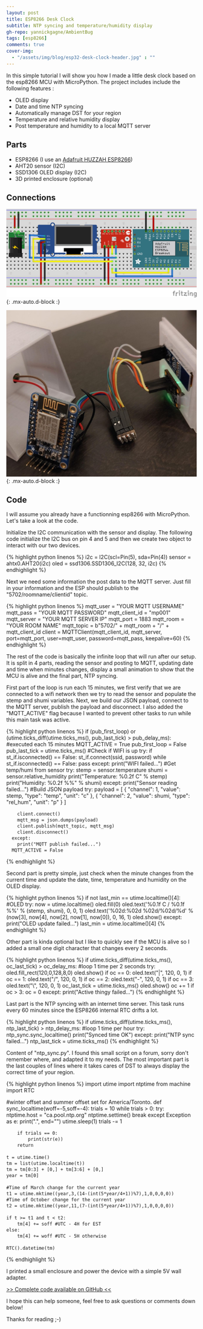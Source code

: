 ```yaml
---
layout: post
title: ESP8266 Desk Clock
subtitle: NTP syncing and temperature/humidity display
gh-repo: yannickgagne/AmbientBug
tags: [esp8266]
comments: true
cover-img:
  - "/assets/img/blog/esp32-desk-clock-header.jpg" : ""
---
```


In this simple tutorial I will show you how I made a little desk clock based on the esp8266 MCU with MicroPython. The project includes include the following features :
- OLED display
- Date and time NTP syncing
- Automatically manage DST for your region
- Temperature and relative humidity display
- Post temperature and humidity to a local MQTT server

## **Parts**
- ESP8266 (I use an [Adafruit HUZZAH ESP8266](https://www.adafruit.com/product/2471))
- AHT20 sensor (I2C)
- SSD1306 OLED display (I2C)
- 3D printed enclosure (optional)

## **Connections**

![Fritzing](/assets/img/blog/esp32-desk-clock-fritzing.png){: .mx-auto.d-block :}

![Real thing](/assets/img/blog/esp32-desk-clock-connections-thumb.jpg){: .mx-auto.d-block :}

## **Code**

I will assume you already have a functionning esp8266 with MicroPython. Let's take a look at the code.

Initialize the I2C communication with the sensor and display. The following code initialize the I2C bus on pin 4 and 5 and then we create two object to interact with our two devices.

{% highlight python linenos %}
i2c = I2C(scl=Pin(5), sda=Pin(4))
sensor = ahtx0.AHT20(i2c)
oled = ssd1306.SSD1306_I2C(128, 32, i2c)
{% endhighlight %}

Next we need some information the post data to the MQTT server. Just fill in your information and the ESP should publish to the "5702/roomname/clientid" topic.

{% highlight python linenos %}
mqtt_user = "YOUR MQTT USERNAME"
mqtt_pass = "YOUR MQTT PASSWORD"
mqtt_client_id = "mp001"
mqtt_server = "YOUR MQTT SERVER IP"
mqtt_port = 1883
mqtt_room = "YOUR ROOM NAME"
mqtt_topic = b"5702/" + mqtt_room + "/" + mqtt_client_id
client = MQTTClient(mqtt_client_id, mqtt_server, port=mqtt_port, user=mqtt_user, password=mqtt_pass, keepalive=60)
{% endhighlight %}

The rest of the code is basically the infinite loop that will run after our setup. It is split in 4 parts, reading the sensor and posting to MQTT, updating date and time when minutes changes, display a small animation to show that the MCU is alive and the final part, NTP syncing.

First part of the loop is run each 15 minutes, we first verify that we are connected to a wifi network then we try to read the sensor and populate the stemp and shumi variables. Next, we build our JSON payload, connect to the MQTT server, publish the payload and disconnect. I also added the "MQTT_ACTIVE" flag because I wanted to prevent other tasks to run while this main task was active.

{% highlight python linenos %}
if (pub_first_loop) or (utime.ticks_diff(utime.ticks_ms(), pub_last_tick) > pub_delay_ms): #executed each 15 minutes
      MQTT_ACTIVE = True
      pub_first_loop = False
      pub_last_tick = utime.ticks_ms()
      #Check if WIFI is up
      try:
        if st_if.isconnected() == False:
          st_if.connect(ssid, password)
          while st_if.isconnected() == False:
            pass
      except:
        print("WIFI failed...")
      #Get temp/humi from sensor
      try:
        stemp = sensor.temperature
        shumi = sensor.relative_humidity
        print("Temperature: %0.2f C" % stemp)
        print("Humidity: %0.2f %%" % shumi)
      except:
        print("Sensor reading failed...")
      #Build JSON payload
      try:
        payload = [ {
                    "channel": 1,
                    "value": stemp,
                    "type": "temp",
                    "unit": "c"
                  },
                  {
                    "channel": 2,
                    "value": shumi,
                    "type": "rel_hum",
                    "unit": "p"
                  } ]

        client.connect()
        mqtt_msg = json.dumps(payload)
        client.publish(mqtt_topic, mqtt_msg)
        client.disconnect()
      except:
        print("MQTT publish failed...")
      MQTT_ACTIVE = False
{% endhighlight %}

Second part is pretty simple, just check when the minute changes from the current time and update the date, time, temperature and humidity on the OLED display.

{% highlight python linenos %}
if not last_min == utime.localtime()[4]:
        #OLED
        try:
          now = utime.localtime()
          oled.fill(0)
          oled.text('%0.1f C / %0.1f %%' % (stemp, shumi), 0, 0, 1)
          oled.text('%02d:%02d %02d/%02d/%d' % (now[3], now[4], now[2], now[1], now[0]), 0, 16, 1)
          oled.show()
        except:
          print("OLED update failed...")
        last_min = utime.localtime()[4]
{% endhighlight %}

Other part is kinda optional but I like to quickly see if the MCU is alive so I added a small one digit character that changes every 2 seconds.

{% highlight python linenos %}
if utime.ticks_diff(utime.ticks_ms(), oc_last_tick) > oc_delay_ms: #loop 1 time per 2 seconds
        try:
          oled.fill_rect(120,0,128,8,0)
          oled.show()
          if oc == 0:
            oled.text("|", 120, 0, 1)
          if oc == 1:
            oled.text("/", 120, 0, 1)
          if oc == 2:
            oled.text("-", 120, 0, 1)
          if oc == 3:
            oled.text("\\", 120, 0, 1)
          oc_last_tick = utime.ticks_ms()
          oled.show()
          oc += 1
          if oc > 3:
            oc = 0
        except:
          print("Active thingy failed...")
{% endhighlight %}

Last part is the NTP syncing with an internet time server. This task runs every 60 minutes since the ESP8266 internal RTC drifts a lot.

{% highlight python linenos %}
if utime.ticks_diff(utime.ticks_ms(), ntp_last_tick) > ntp_delay_ms: #loop 1 time per hour
        try:
          ntp_sync.sync_localtime()
          print("Synced time OK")
        except:
          print("NTP sync failed...")
        ntp_last_tick = utime.ticks_ms()
{% endhighlight %}

Content of "ntp_sync.py". I found this small script on a forum, sorry don't remember where, and adapted it to my needs. The most important part is the last couples of lines where it takes cares of DST to always display the correct time of your region.

{% highlight python linenos %}
import utime
import ntptime
from machine import RTC

#winter offset and summer offset set for America/Toronto.
def sync_localtime(woff=-5,soff=-4):
    trials = 10
    while trials > 0:
        try:
            ntptime.host = "ca.pool.ntp.org"
            ntptime.settime()
            break
        except Exception as e:
            print(".", end="")
        utime.sleep(1)
        trials -= 1

        if trials == 0:
            print(str(e))
        return

    t = utime.time()
    tm = list(utime.localtime(t))
    tm = tm[0:3] + [0,] + tm[3:6] + [0,]
    year = tm[0]

    #Time of March change for the current year
    t1 = utime.mktime((year,3,(14-(int(5*year/4+1))%7),1,0,0,0,0))
    #Time of October change for the current year
    t2 = utime.mktime((year,11,(7-(int(5*year/4+1))%7),1,0,0,0,0))

    if t >= t1 and t < t2:
        tm[4] += soff #UTC - 4H for EST
    else:
        tm[4] += woff #UTC - 5H otherwise

    RTC().datetime(tm)
{% endhighlight %}

I printed a small enclosure and power the device with a simple 5V wall adapter.

[>> Complete code available on GitHub <<](https://github.com/yannickgagne/AmbientBug)

I hope this can help someone, feel free to ask questions or comments down below!

Thanks for reading ;-)